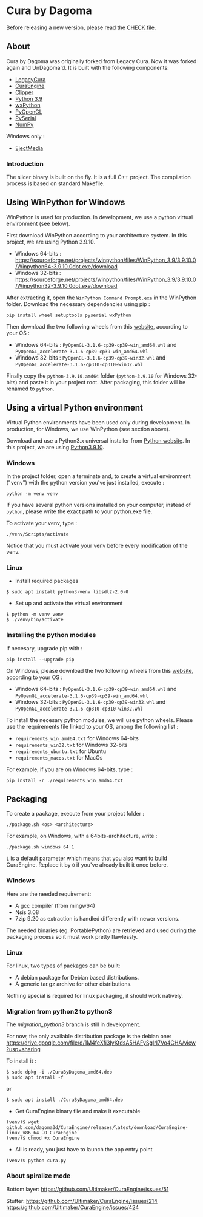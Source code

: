 # Cura by Dagoma

Before releasing a new version, please read the [CHECK file](https://github.com/dagoma3d/CuraByDagoma/blob/03d59610ab4fe7f50b081df5210855dce89d94b6/CHECK.md).

## About

Cura by Dagoma was originally forked from Legacy Cura.
Now it was forked again and UnDagoma'd.
It is built with the following components:
- [LegacyCura](https://github.com/daid/LegacyCura)
- [CuraEngine](https://github.com/Ultimaker/CuraEngine)
- [Clipper](http://www.angusj.com/delphi/clipper.php)
- [Python 3.9](http://python.org/)
- [wxPython](http://www.wxpython.org/)
- [PyOpenGL](http://pyopengl.sourceforge.net/)
- [PySerial](http://pyserial.sourceforge.net/)
- [NumPy](http://www.numpy.org/)

Windows only :
- [EjectMedia](http://www.uwe-sieber.de/english.html)

### Introduction
The slicer binary is built on the fly. It is a full C++ project. The compilation process is based on standard Makefile.

## Using WinPython for Windows

WinPython is used for production. In development, we use a python virtual environment (see below).

First download WinPython according to your architecture system. In this project, we are using Python 3.9.10.
- Windows 64-bits : https://sourceforge.net/projects/winpython/files/WinPython_3.9/3.9.10.0/Winpython64-3.9.10.0dot.exe/download
- Windows 32-bits : https://sourceforge.net/projects/winpython/files/WinPython_3.9/3.9.10.0/Winpython32-3.9.10.0dot.exe/download

After extracting it, open the ```WinPython Command Prompt.exe``` in the WinPython folder. Download the necessary dependencies using pip :
```
pip install wheel setuptools pyserial wxPython
```
Then download the two following wheels from this [website](https://www.lfd.uci.edu/~gohlke/pythonlibs/#_pyopengl), according to your OS :
- Windows 64-bits : ```PyOpenGL-3.1.6-cp39-cp39-win_amd64.whl``` and ```PyOpenGL_accelerate-3.1.6-cp39-cp39-win_amd64.whl```
- Windows 32-bits : ```PyOpenGL‑3.1.6‑cp39‑cp39‑win32.whl``` and ```PyOpenGL_accelerate‑3.1.6‑cp310‑cp310‑win32.whl```

Finally copy the ```python-3.9.10.amd64``` folder (```python-3.9.10``` for Windows 32-bits) and paste it in your project root. After packaging, this folder will be renamed to ```python```.

## Using a virtual Python environment

Virtual Python environments have been used only during development. In production, for Windows, we use WinPython (see section above).

Download and use a Python3.x universal installer from [Python website](https://www.python.org/downloads). In this project, we are using [Python3.9.10](https://www.python.org/ftp/python/3.9.10/python-3.9.10-macos11.pkg).

### Windows
In the project folder, open a terminate and, to create a virtual environment ("venv") with the python version you've just installed, execute :
```
python -m venv venv
```
If you have several python versions installed on your computer, instead of ```python```, please write the exact path to your python.exe file.

To activate your venv, type :
```
./venv/Scripts/activate
```
Notice that you must activate your venv before every modification of the venv.

### Linux
- Install required packages
```
$ sudo apt install python3-venv libsdl2-2.0-0
```
- Set up and activate the virtual environment
```
$ python -m venv venv
$ ./venv/bin/activate
```

### Installing the python modules
If necesary, upgrade pip with :
```
pip install --upgrade pip
```

On Windows, please download the two following wheels from this [website](https://www.lfd.uci.edu/~gohlke/pythonlibs/#_pyopengl), according to your OS :
- Windows 64-bits : ```PyOpenGL-3.1.6-cp39-cp39-win_amd64.whl``` and ```PyOpenGL_accelerate-3.1.6-cp39-cp39-win_amd64.whl```
- Windows 32-bits : ```PyOpenGL‑3.1.6‑cp39‑cp39‑win32.whl``` and ```PyOpenGL_accelerate‑3.1.6‑cp310‑cp310‑win32.whl```

To install the necesary python modules, we will use python wheels.
Please use the requirements file linked to your OS, among the following list : 
- ```requirements_win_amd64.txt``` for Windows 64-bits
- ```requirements_win32.txt``` for Windows 32-bits
- ```requirements_ubuntu.txt``` for Ubuntu
- ```requirements_macos.txt``` for MacOs

For example, if you are on Windows 64-bits, type :
```
pip install -r ./requirements_win_amd64.txt
```

## Packaging
To create a package, execute from your project folder :
```
./package.sh <os> <architecture>
```
For example, on Windows, with a 64bits-architecture, write :
```
./package.sh windows 64 1
```
```1``` is a default parameter which means that you also want to build CuraEngine. Replace it by ```0``` if you've already built it once before.

### Windows
Here are the needed requirement:
- A gcc compiler (from mingw64)
- Nsis 3.08
- 7zip 9.20 as extraction is handled differently with newer versions.

The needed binaries (eg. PortablePython) are retrieved and used during the packaging process so it must work pretty flawlessly.


### Linux
For linux, two types of packages can be built:
- A debian package for Debian based distributions.
- A generic tar.gz archive for other distributions.

Nothing special is required for linux packaging, it should work natively.

### Migration from python2 to python3
The _migration_python3_ branch is still in development.

For now, the only available distribution package is the debian one:
https://drive.google.com/file/d/1M4feXfi3IyKtdsA5HAFySgIrI7Vo4CHA/view?usp=sharing

To install it :
```
$ sudo dpkg -i ./CuraByDagoma_amd64.deb
$ sudo apt install -f
```
or
```
$ sudo apt install ./CuraByDagoma_amd64.deb
```

- Get CuraEngine binary file and make it executable
```
(venv)$ wget github.com/dagoma3d/CuraEngine/releases/latest/download/CuraEngine-linux_x86_64 -O CuraEngine
(venv)$ chmod +x CuraEngine
```

- All is ready, you just have to launch the app entry point
```
(venv)$ python cura.py
```

### About spiralize mode

Bottom layer:
https://github.com/Ultimaker/CuraEngine/issues/51

Stutter:
https://github.com/Ultimaker/CuraEngine/issues/214
https://github.com/Ultimaker/CuraEngine/issues/424
